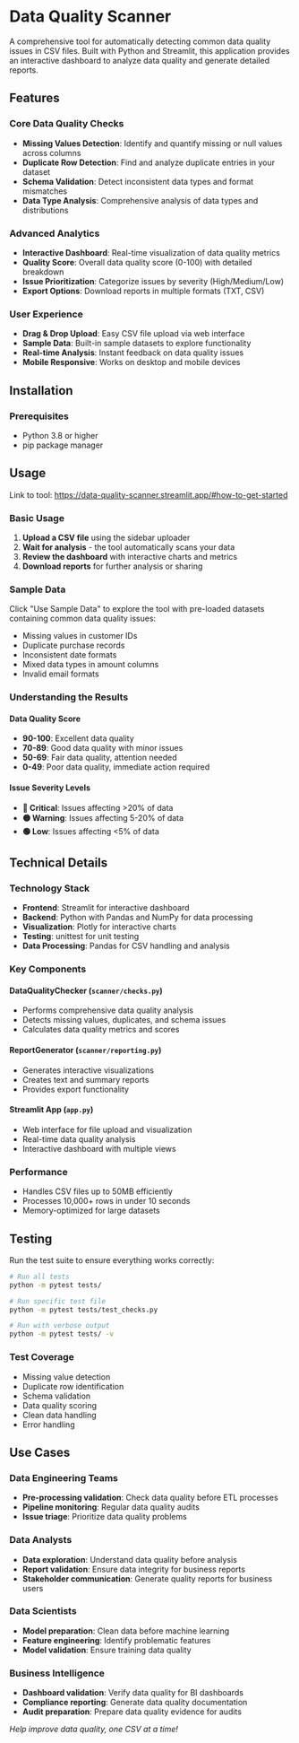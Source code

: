 # Data Quality Scanner

A comprehensive tool for automatically detecting common data quality issues in CSV files. Built with Python and Streamlit, this application provides an interactive dashboard to analyze data quality and generate detailed reports.

## Features

### Core Data Quality Checks
- **Missing Values Detection**: Identify and quantify missing or null values across columns
- **Duplicate Row Detection**: Find and analyze duplicate entries in your dataset
- **Schema Validation**: Detect inconsistent data types and format mismatches
- **Data Type Analysis**: Comprehensive analysis of data types and distributions

### Advanced Analytics
- **Interactive Dashboard**: Real-time visualization of data quality metrics
- **Quality Score**: Overall data quality score (0-100) with detailed breakdown
- **Issue Prioritization**: Categorize issues by severity (High/Medium/Low)
- **Export Options**: Download reports in multiple formats (TXT, CSV)

### User Experience
- **Drag & Drop Upload**: Easy CSV file upload via web interface
- **Sample Data**: Built-in sample datasets to explore functionality
- **Real-time Analysis**: Instant feedback on data quality issues
- **Mobile Responsive**: Works on desktop and mobile devices

## Installation

### Prerequisites
- Python 3.8 or higher
- pip package manager

## Usage

Link to tool: https://data-quality-scanner.streamlit.app/#how-to-get-started

### Basic Usage

1. **Upload a CSV file** using the sidebar uploader
2. **Wait for analysis** - the tool automatically scans your data
3. **Review the dashboard** with interactive charts and metrics
4. **Download reports** for further analysis or sharing

### Sample Data

Click "Use Sample Data" to explore the tool with pre-loaded datasets containing common data quality issues:
- Missing values in customer IDs
- Duplicate purchase records
- Inconsistent date formats
- Mixed data types in amount columns
- Invalid email formats

### Understanding the Results

#### Data Quality Score
- **90-100**: Excellent data quality
- **70-89**: Good data quality with minor issues
- **50-69**: Fair data quality, attention needed
- **0-49**: Poor data quality, immediate action required

#### Issue Severity Levels
- **🔴 Critical**: Issues affecting >20% of data
- **🟡 Warning**: Issues affecting 5-20% of data
- **🟢 Low**: Issues affecting <5% of data


## Technical Details

### Technology Stack
- **Frontend**: Streamlit for interactive dashboard
- **Backend**: Python with Pandas and NumPy for data processing
- **Visualization**: Plotly for interactive charts
- **Testing**: unittest for unit testing
- **Data Processing**: Pandas for CSV handling and analysis

### Key Components

#### DataQualityChecker (`scanner/checks.py`)
- Performs comprehensive data quality analysis
- Detects missing values, duplicates, and schema issues
- Calculates data quality metrics and scores

#### ReportGenerator (`scanner/reporting.py`)
- Generates interactive visualizations
- Creates text and summary reports
- Provides export functionality

#### Streamlit App (`app.py`)
- Web interface for file upload and visualization
- Real-time data quality analysis
- Interactive dashboard with multiple views

### Performance
- Handles CSV files up to 50MB efficiently
- Processes 10,000+ rows in under 10 seconds
- Memory-optimized for large datasets

## Testing

Run the test suite to ensure everything works correctly:

```bash
# Run all tests
python -m pytest tests/

# Run specific test file
python -m pytest tests/test_checks.py

# Run with verbose output
python -m pytest tests/ -v
```

### Test Coverage
- Missing value detection
- Duplicate row identification
- Schema validation
- Data quality scoring
- Clean data handling
- Error handling

## Use Cases

### Data Engineering Teams
- **Pre-processing validation**: Check data quality before ETL processes
- **Pipeline monitoring**: Regular data quality audits
- **Issue triage**: Prioritize data quality problems

### Data Analysts
- **Data exploration**: Understand data quality before analysis
- **Report validation**: Ensure data integrity for business reports
- **Stakeholder communication**: Generate quality reports for business users

### Data Scientists
- **Model preparation**: Clean data before machine learning
- **Feature engineering**: Identify problematic features
- **Model validation**: Ensure training data quality

### Business Intelligence
- **Dashboard validation**: Verify data quality for BI dashboards
- **Compliance reporting**: Generate data quality documentation
- **Audit preparation**: Prepare data quality evidence for audits

*Help improve data quality, one CSV at a time!*
